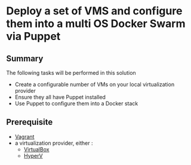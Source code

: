 # Deploy a set of VMS and configure them into a multi OS Docker Swarm via Puppet

## Summary

The following tasks will be performed in this solution

  * Create a configurable number of VMs on your local virtualization provider
  * Ensure they all have Puppet installed
  * Use Puppet to configure them into a Docker stack

## Prerequisite

  * [Vagrant](https://www.vagrantup.com/)
  * a virtualization provider, either :
    - [VirtualBox](https://www.virtualbox.org/)
    - [HyperV](https://docs.microsoft.com/en-us/virtualization/hyper-v-on-windows/about/)
    
